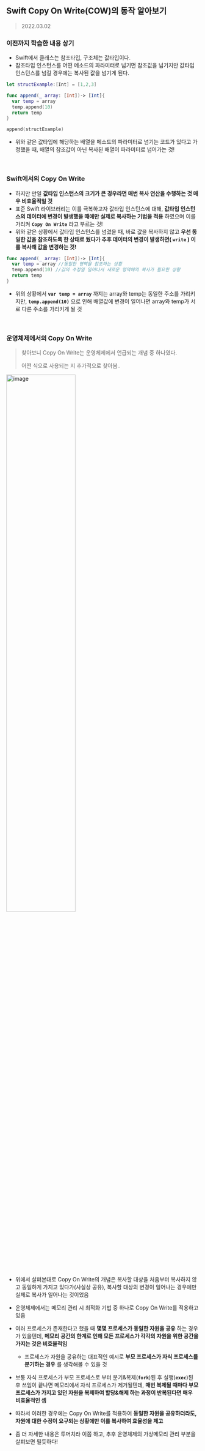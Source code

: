 ## Swift Copy On Write(COW)의 동작 알아보기

> 2022.03.02

### 이전까지 학습한 내용 상기

- Swift에서 클래스는 참조타입, 구조체는 값타입이다.
- 참조타입 인스턴스를 어떤 메소드의 파라미터로 넘기면 참조값을 넘기지만 값타입 인스턴스를 넘길 경우에는 복사된 값을 넘기게 된다.

```swift
let structExample:[Int] = [1,2,3]

func append(_ array: [Int])-> [Int]{
  var temp = array
  temp.append(10)
  return temp
}

append(structExample)
```

- 위와 같은 값타입에 해당하는 배열을 메소드의 파라미터로 넘기는 코드가 있다고 가정했을 때, 배열의 참조값이 아닌 복사된 배열이 파라미터로 넘어가는 것!

​        

### Swift에서의 Copy On Write

- 하지만 만일 __값타입 인스턴스의 크기가 큰 경우라면 매번 복사 연산을 수행하는 것 매우 비효율적일 것__
- 표준 Swift 라이브러리는 이를 극복하고자 값타입 인스턴스에 대해, __값타입 인스턴스의 데이터에 변경이 발생했을 때에만 실제로 복사하는 기법을 적용__ 하였으며 이를 가리켜 __`Copy On Write`__ 라고 부르는 것!
- 위와 같은 상황에서 값타입 인스턴스를 넘겼을 때, 바로 값을 복사하지 않고 __우선 동일한 값을 참조하도록 한 상태로 뒀다가 추후 데이터의 변경이 발생하면( `write` ) 이를 복사해 값을 변경하는 것!__

```swift
func append(_ array: [Int])-> [Int]{
  var temp = array //동일한 영역을 참조하는 상황
  temp.append(10) //값의 수정일 일어나서 새로운 영역에의 복사가 필요한 상황
  return temp
}
```

- 위의 상황에서 __`var temp = array`__ 까지는 array와 temp는 동일한 주소를 가리키지만, __`temp.append(10)`__ 으로 인해 배열값에 변경이 일어나면 array와 temp가 서로 다른 주소를 가리키게 될 것

​    

### 운영체제에서의 Copy On Write

> 찾아보니 Copy On Write는 운영체제에서 언급되는 개념 중 하나였다.
>
> 어떤 식으로 사용되는 지 추가적으로 찾아봄..

<img src="https://blog.kakaocdn.net/dn/4Mt2c/btqBDbs2gth/nqrakXv9TfLxSYbZtrNvH0/img.png" alt="image" style="width: 60%;"/>

- 위에서 살펴본대로 Copy On Write의 개념은 복사할 대상을 처음부터 복사하지 않고 동일하게 가지고 있다가(사실상 공유), 복사할 대상의 변경이 일어나는 경우에만 실제로 복사가 일어나는 것이었음
- 운영체제에서는 메모리 관리 시 최적화 기법 중 하나로 Copy On Write를 적용하고 있음
- 여러 프로세스가 존재한다고 했을 때 __몇몇 프로세스가 동일한 자원을 공유__ 하는 경우가 있을텐데, __메모리 공간의 한계로 인해 모든 프로세스가 각각의 자원을 위한 공간을 가지는 것은 비효율적임__
  - 프로세스가 자원을 공유하는 대표적인 예시로 __부모 프로세스가 자식 프로세스를 분기하는 경우__ 를 생각해볼 수 있을 것
- 보통 자식 프로세스가 부모 프로세스로 부터 분기&복제(__`fork`__)된 후 실행(__`exec`__)된 후 쓰임이 끝나면 메모리에서 자식 프로세스가 제거될텐데, __매번 복제될 때마다 부모 프로세스가 가지고 있던 자원을 복제하여 할당&해제 하는 과정이 반복된다면 매우 비효율적인 셈__ 
- 따라서 이러한 경우에는 Copy On Write를 적용하여 __동일한 자원을 공유하더라도, 자원에 대한 수정이 요구되는 상황에만 이를 복사하여 효율성을 제고__

- 좀 더 자세한 내용은 투머치라 이쯤 하고, 추후 운영체제의 가상메모리 관리 부분을 살펴보면 될듯하다!